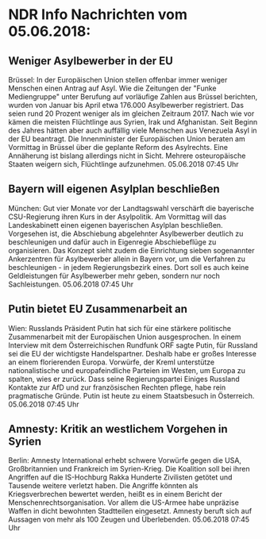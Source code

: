 # NDR Info Nachrichten vom 05.06.2018:


## Weniger Asylbewerber in der EU
Brüssel: In der Europäischen Union stellen offenbar immer weniger Menschen einen Antrag auf Asyl. Wie die Zeitungen der "Funke Mediengruppe" unter Berufung auf vorläufige Zahlen aus Brüssel berichten, wurden von Januar bis April etwa 176.000 Asylbewerber registriert. Das seien rund 20 Prozent weniger als im gleichen Zeitraum 2017. Nach wie vor kämen die meisten Flüchtlinge aus Syrien, Irak und Afghanistan. Seit Beginn des Jahres hätten aber auch auffällig viele Menschen aus Venezuela Asyl in der EU beantragt. Die Innenminister der Europäischen Union beraten am Vormittag in Brüssel über die geplante Reform des Asylrechts. Eine Annäherung ist bislang allerdings nicht in Sicht. Mehrere osteuropäische Staaten weigern sich, Flüchtlinge aufzunehmen. 05.06.2018 07:45 Uhr 

## Bayern will eigenen Asylplan beschließen
München: Gut vier Monate vor der Landtagswahl verschärft die bayerische CSU-Regierung ihren Kurs in der Asylpolitik. Am Vormittag will das Landeskabinett einen eigenen bayerischen Asylplan beschließen. Vorgesehen ist, die Abschiebung abgelehnter Asylbewerber deutlich zu beschleunigen und dafür auch in Eigenregie Abschiebeflüge zu organisieren. Das Konzept sieht zudem die Einrichtung sieben sogenannter Ankerzentren für Asylbewerber allein in Bayern vor, um die Verfahren zu beschleunigen - in jedem Regierungsbezirk eines. Dort soll es auch keine Geldleistungen für Asylbewerber mehr geben, sondern nur noch Sachleistungen. 05.06.2018 07:45 Uhr 

## Putin bietet EU Zusammenarbeit an
Wien: Russlands Präsident Putin hat sich für eine stärkere politische Zusammenarbeit mit der Europäischen Union ausgesprochen. In einem Interview mit dem Österreichischen Rundfunk ORF sagte Putin, für Russland sei die EU der wichtigste Handelspartner. Deshalb habe er großes Interesse an einem florierenden Europa. Vorwürfe, der Kreml unterstütze nationalistische und europafeindliche Parteien im Westen, um Europa zu spalten, wies er  zurück. Dass seine Regierungspartei Einiges Russland Kontakte zur AfD und zur französischen Rechten pflege, habe rein pragmatische Gründe. Putin ist heute zu einem Staatsbesuch in Österreich. 05.06.2018 07:45 Uhr 

## Amnesty: Kritik an westlichem Vorgehen in Syrien
Berlin:		Amnesty International erhebt schwere Vorwürfe gegen die USA, Großbritannien und Frankreich im Syrien-Krieg. Die Koalition soll bei ihren Angriffen auf die IS-Hochburg Rakka Hunderte Zivilisten getötet und Tausende weitere verletzt haben. Die Angriffe könnten als Kriegsverbrechen bewertet werden, heißt es in einem Bericht der Menschenrechtsorganisation. Vor allem die US-Armee habe unpräzise Waffen in dicht bewohnten Stadtteilen eingesetzt. Amnesty beruft sich auf Aussagen von mehr als 100 Zeugen und Überlebenden. 05.06.2018 07:45 Uhr 

